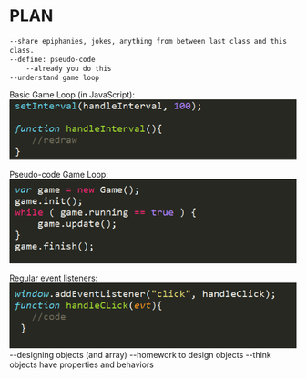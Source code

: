 PLAN
=======
	--share epiphanies, jokes, anything from between last class and this class.
	--define: pseudo-code
		--already you do this
	--understand game loop
		
Basic Game Loop (in JavaScript):
![](img/gameloop_js.png)

Pseudo-code Game Loop:
![](img/gameloop_stubbed.png)

Regular event listeners:
![](img/handler_but_errors.png)
	--designing objects (and array)
	--homework to design objects
		--think objects have properties and behaviors

